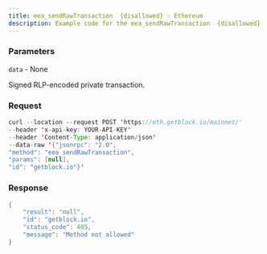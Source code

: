 ```yaml
---
title: eea_sendRawTransaction  {disallowed} - Ethereum
description: Example code for the eea_sendRawTransaction  {disallowed} json-rpc method. Сomplete guide on how to use eea_sendRawTransaction  {disallowed} json-rpc in GetBlock.io Web3 documentation.
---
```


### Parameters


`data` - None

Signed RLP-encoded private transaction.

### Request

``` java
curl --location --request POST 'https://eth.getblock.io/mainnet/' 
--header 'x-api-key: YOUR-API-KEY' 
--header 'Content-Type: application/json' 
--data-raw '{"jsonrpc": "2.0",
"method": "eea_sendRawTransaction",
"params": [null],
"id": "getblock.io"}'
```

###  Response

``` java
{
    "result": "null",
    "id": "getblock.io",
    "status_code": 405,
    "message": "Method not allowed"
}
```

